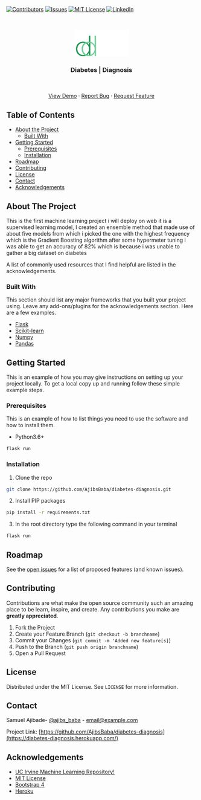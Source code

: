 
[![Contributors][contributors-shield]][contributors-url]
[![Issues][issues-shield]][issues-url]
[![MIT License][license-shield]][license-url]
[![LinkedIn][linkedin-shield]][linkedin-url]



<!-- PROJECT LOGO -->
<br />
<p align="center">
  <a href="https://github.com/AjibsBaba/diabetes-diagnosis">
    <img src="static/logo.svg" alt="Logo" width="143" height="71">
  </a>

  <h3 align="center">Diabetes | Diagnosis</h3>

  <p align="center">
    <br />
    <br />
    <a href="https://diabetes-diagnosis.herokuapp.com/">View Demo</a>
    ·
    <a href="https://github.com/AjibsBaba/diabetes-diagnosis/issues">Report Bug</a>
    ·
    <a href="https://github.com/AjibsBaba/diabetes-diagnosis/issues">Request Feature</a>
  </p>
</p>



<!-- TABLE OF CONTENTS -->
## Table of Contents

* [About the Project](#about-the-project)
  * [Built With](#built-with)
* [Getting Started](#getting-started)
  * [Prerequisites](#prerequisites)
  * [Installation](#installation)
* [Roadmap](#roadmap)
* [Contributing](#contributing)
* [License](#license)
* [Contact](#contact)
* [Acknowledgements](#acknowledgements)



<!-- ABOUT THE PROJECT -->
## About The Project


This is the first machine learning project i will deploy on web it is a supervised learning model, I created an ensemble method that made use of about five models from which i picked the one with the highest frequency which is the Gradient Boosting algorithm after some hypermeter tuning i was able to get an accuracy of 82% which is because i was unable to gather a big dataset on diabetes

A list of commonly used resources that I find helpful are listed in the acknowledgements.

### Built With
This section should list any major frameworks that you built your project using. Leave any add-ons/plugins for the acknowledgements section. Here are a few examples.
* [Flask](https://flask.palletsprojects.com/en/1.1.x/)
* [Scikit-learn](https://scikit-learn.org/stable)
* [Numpy](https://numpy.org/)
* [Pandas](http://pandas.pydata.org/)


<!-- GETTING STARTED -->
## Getting Started

This is an example of how you may give instructions on setting up your project locally.
To get a local copy up and running follow these simple example steps.

### Prerequisites

This is an example of how to list things you need to use the software and how to install them.
*  Python3.6+
```sh
flask run
```

### Installation

1. Clone the repo
```sh
git clone https://github.com/AjibsBaba/diabetes-diagnosis.git
```
2. Install PIP packages
```sh
pip install -r requirements.txt
```
3. In the root directory type the following command in your terminal
```sh
flask run
```

<!-- ROADMAP -->
## Roadmap

See the [open issues](https://github.com/AjibsBaba/diabetes-diagnosis/issues) for a list of proposed features (and known issues).



<!-- CONTRIBUTING -->
## Contributing

Contributions are what make the open source community such an amazing place to be learn, inspire, and create. Any contributions you make are **greatly appreciated**.

1. Fork the Project
2. Create your Feature Branch (`git checkout -b branchname`)
3. Commit your Changes (`git commit -m 'Added new feature[s]`)
4. Push to the Branch (`git push origin branchname`)
5. Open a Pull Request



<!-- LICENSE -->
## License

Distributed under the MIT License. See `LICENSE` for more information.



<!-- CONTACT -->
## Contact

Samuel Ajibade- [@ajibs_baba](https://twitter.com/ajibs_baba) - email@example.com

Project Link: [https://github.com/AjibsBaba/diabetes-diagnosis](https://diabetes-diagnosis.herokuapp.com/)



<!-- ACKNOWLEDGEMENTS -->
## Acknowledgements
* [UC Irvine Machine Learning Repository!](https://archive.ics.uci.edu/ml/index.php)
* [MIT License](https://opensource.org/licenses/MIT)
* [Bootstrap 4](https://getbootstrap.com/)
* [Heroku](https://www.heroku.com/)






[contributors-shield]: https://img.shields.io/github/contributors/othneildrew/Best-README-Template.svg?style=flat-square
[contributors-url]: https://github.com/AjibsBaba/diabetes-diagnosis/graphs/contributors
[forks-url]: https://github.com/AjibsBaba/diabetes-diagnosis/network/members
[stars-url]: https://github.com/othneildrew/Best-README-Template/stargazers
[issues-shield]: https://img.shields.io/github/issues/othneildrew/Best-README-Template.svg?style=flat-square
[issues-url]: https://github.com/AjibsBaba/diabetes-diagnosis/issues
[license-shield]: https://img.shields.io/github/license/othneildrew/Best-README-Template.svg?style=flat-square
[license-url]: https://github.com/AjibsBaba/diabetes-diagnosis/blob/main/LICENSE
[linkedin-shield]: https://img.shields.io/badge/-LinkedIn-black.svg?style=flat-square&logo=linkedin&colorB=555
[linkedin-url]: https://linkedin.com/in/AjibsBaba

